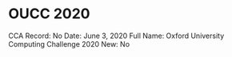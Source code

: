 # OUCC 2020

CCA Record: No
Date: June 3, 2020
Full Name: Oxford University Computing Challenge 2020
New: No